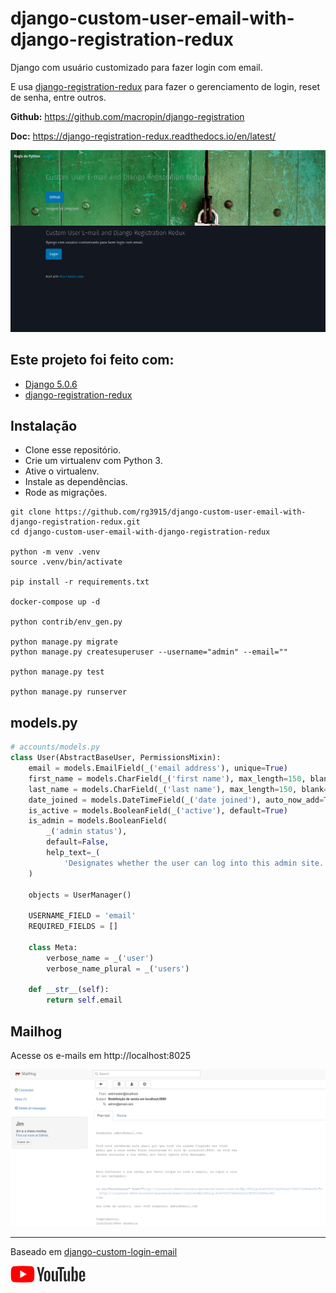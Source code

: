 # django-custom-user-email-with-django-registration-redux

Django com usuário customizado para fazer login com email.

E usa [django-registration-redux](https://django-registration-redux.readthedocs.io/en/latest/) para fazer o gerenciamento de login, reset de senha, entre outros.


**Github:** https://github.com/macropin/django-registration

**Doc:** https://django-registration-redux.readthedocs.io/en/latest/

![](img/index.png)


## Este projeto foi feito com:

* [Django 5.0.6](https://www.djangoproject.com/)
* [django-registration-redux](https://django-registration-redux.readthedocs.io/en/latest/)

## Instalação

* Clone esse repositório.
* Crie um virtualenv com Python 3.
* Ative o virtualenv.
* Instale as dependências.
* Rode as migrações.

```
git clone https://github.com/rg3915/django-custom-user-email-with-django-registration-redux.git
cd django-custom-user-email-with-django-registration-redux

python -m venv .venv
source .venv/bin/activate

pip install -r requirements.txt

docker-compose up -d

python contrib/env_gen.py

python manage.py migrate
python manage.py createsuperuser --username="admin" --email=""

python manage.py test

python manage.py runserver
```

## models.py

```python
# accounts/models.py
class User(AbstractBaseUser, PermissionsMixin):
    email = models.EmailField(_('email address'), unique=True)
    first_name = models.CharField(_('first name'), max_length=150, blank=True)
    last_name = models.CharField(_('last name'), max_length=150, blank=True)
    date_joined = models.DateTimeField(_('date joined'), auto_now_add=True)
    is_active = models.BooleanField(_('active'), default=True)
    is_admin = models.BooleanField(
        _('admin status'),
        default=False,
        help_text=_(
            'Designates whether the user can log into this admin site.'),
    )

    objects = UserManager()

    USERNAME_FIELD = 'email'
    REQUIRED_FIELDS = []

    class Meta:
        verbose_name = _('user')
        verbose_name_plural = _('users')

    def __str__(self):
        return self.email
```

## Mailhog

Acesse os e-mails em http://localhost:8025

![](img/mailhog.png)

---

Baseado em [django-custom-login-email](https://github.com/rg3915/django-custom-login-email)

<a href="https://youtu.be/dXdMD3LBUvA">
    <img src="img/youtube.png">
</a>
